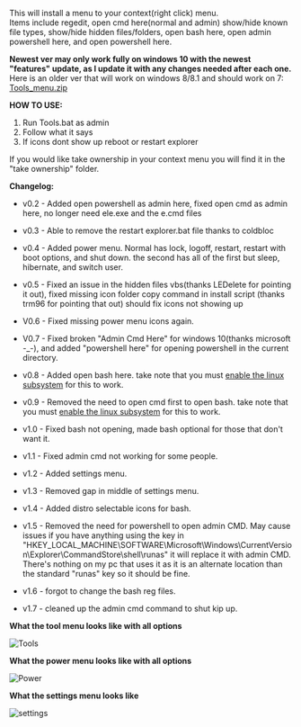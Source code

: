 This will install a menu to your context(right click) menu.  
Items include regedit, open cmd here(normal and admin) show/hide known file types, show/hide hidden files/folders, open bash here, open admin powershell here, and open powershell here.

**Newest ver may only work fully on windows 10 with the newest "features" update, as I update it with any changes needed after each one.**
Here is an older ver that will work on windows 8/8.1 and should work on 7: [Tools_menu.zip](https://cdn.discordapp.com/attachments/246402376099954689/288882232892981249/Tools_Menu.zip)


**HOW TO USE:**

1. Run Tools.bat as admin
2. Follow what it says
3. If icons dont show up reboot or restart explorer


If you would like take ownership in your context menu you will find it in the "take ownership" folder. 



**Changelog:**

- v0.2 - Added open powershell as admin here, fixed open cmd as admin here, no longer need ele.exe and the e.cmd files

- v0.3 - Able to remove the restart explorer.bat file thanks to coldbloc

- v0.4 - Added power menu. Normal has lock, logoff, restart, restart with boot options, and shut down. the second has all of the first but sleep, hibernate, and switch user.

- v0.5 - Fixed an issue in the hidden files vbs(thanks LEDelete for pointing it out), fixed missing icon folder copy command in install script (thanks trm96 for pointing that out) should fix icons not showing up

- V0.6 - Fixed missing power menu icons again.

- V0.7 - Fixed broken "Admin Cmd Here" for windows 10(thanks microsoft -_-), and added  "powershell here" for opening powershell in the current directory.

- v0.8 - Added open bash here. take note that you must [enable the linux subsystem](https://msdn.microsoft.com/en-us/commandline/wsl/install_guide) for this to work.

- v0.9 - Removed the need to open cmd first to open bash. take note that you must [enable the linux subsystem](https://msdn.microsoft.com/en-us/commandline/wsl/install_guide) for this to work.

- v1.0 - Fixed bash not opening, made bash optional for those that don't want it.

- v1.1 - Fixed admin cmd not working for some people.

- v1.2 - Added settings menu.

- v1.3 - Removed gap in middle of settings menu.

- v1.4 - Added distro selectable icons for bash.

- v1.5 - Removed the need for powershell to open admin CMD. May cause issues if you have anything using the key in "HKEY_LOCAL_MACHINE\SOFTWARE\Microsoft\Windows\CurrentVersion\Explorer\CommandStore\shell\runas" it will replace it with admin CMD. There's nothing on my pc that uses it as it is an alternate location than the standard "runas" key so it should be fine.

- v1.6 - forgot to change the bash reg files.

- v1.7 - cleaned up the admin cmd command to shut kip up.



**What the tool menu looks like with all options**


![Tools](https://i.imgur.com/YJcfjSb.png)


**What the power menu looks like with all options**


![Power](http://i.imgur.com/d7gK35h.png)

**What the settings menu looks like**

![settings](https://i.imgur.com/9epxxU5.png)
